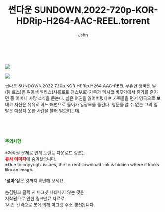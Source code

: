 ﻿---
layout: post
title:  "    썬다운 SUNDOWN,2022-720p-KOR-HDRip-H264-AAC-REEL.torrent"
author: John
categories: [ 영화 ]
tags: [  ]
image: https://torrentrj55.com/uploadfile/full/79aebdbcf9a094b2a2d0daa6019ab27b7094ad01.jpg"/></p><p><img src="https://torrentrj55.com/uploadfile/full/9f629d9d73e5f515e94d173fc18a8fba5c271af1.jpg 
description: "    썬다운 SUNDOWN,2022-720p-KOR-HDRip-H264-AAC-REEL torrent 정보 공유"
toc: true
toc_sticky: true
---

<br>
<p><img src="https://torrentrj55.com/uploadfile/full/79aebdbcf9a094b2a2d0daa6019ab27b7094ad01.jpg"/></p><p><img src="https://torrentrj55.com/uploadfile/full/9f629d9d73e5f515e94d173fc18a8fba5c271af1.jpg"/></p>
 썬다운 SUNDOWN,2022.720p.KOR.HDRip.H264.AAC-REEL 부유한 영국인 닐(팀 로스)은 여동생 앨리스(샤를로트 갱스부르) 가족과 멕시코 바닷가에서 휴가를 즐기던 중 어머니 사망 소식을 듣는다. 닐은 여권을 잃어버렸다며 가족들을 먼저 영국으로 보내고 자신은 유유히 어느 해변으로 들어가 일광욕을 즐긴다. 영문을 알 수 없는 그의 일탈은 예상치 못한 사건을 불러 일으키는데… 
    
<br><br><br>
<p data-ke-size="size16"><b><span style="color: green;">주의사항</span></b><br /><br />※저작권 문제로 인해 토렌트 다운로드 링크는<br /><b><span style="color: red;">유사 이미지</span></b>에 숨겨뒀습니다.<br />※Due to copyright issues, the torrent download link is hidden where it looks like an image.<br /><br /><b>'설마'</b>싶은 것까지 확인해 보세요.<br /><br />숨김링크 클릭 시 마그넷 나타나지 않는 것은<br />저작권으로 인한 링크만료 자료로<br />1시간 간격으로 봇에 의해 마그넷 주소 갱신됩니다.</p>
